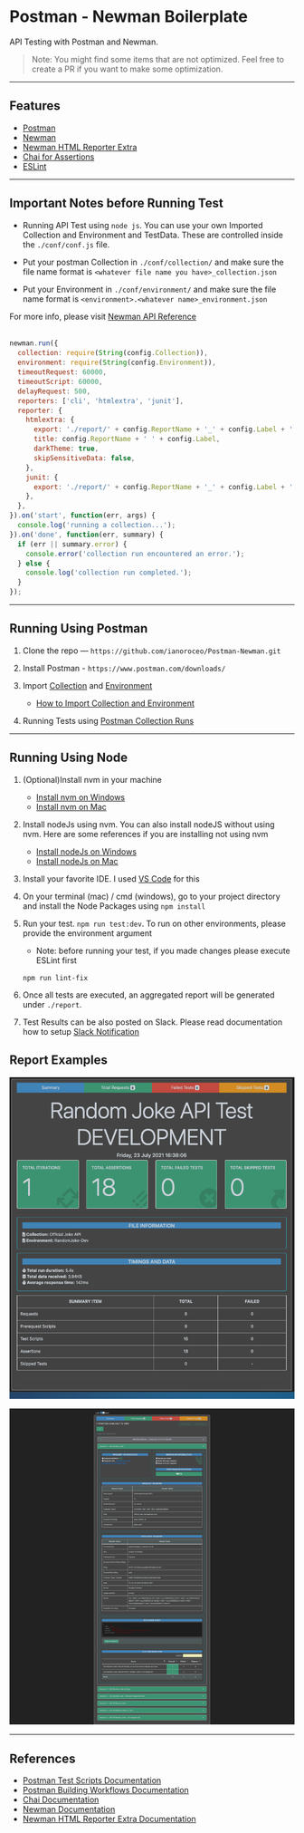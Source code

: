 # Postman - Newman Boilerplate
API Testing with Postman and Newman.

> Note: You might find some items that are not optimized. Feel free to create a PR if you want to make some optimization.

---

## Features

- [Postman](https://www.postman.com/)
- [Newman](https://www.npmjs.com/package/newman)
- [Newman HTML Reporter Extra](https://www.npmjs.com/package/newman-reporter-htmlextra)
- [Chai for Assertions](https://www.chaijs.com/)
- [ESLint](https://eslint.org/)

---

## Important Notes before Running Test

- Running API Test using `node js`. You can use your own Imported Collection and Environment and TestData. These are controlled inside the `./conf/conf.js` file.

- Put your postman Collection in `./conf/collection/` and make sure the file name format is `<whatever file name you have>_collection.json`

- Put your Environment in `./conf/environment/` and make sure the file name format is `<environment>.<whatever name>_environment.json`

For more info, please visit [Newman API Reference](https://www.npmjs.com/package/newman#api-reference)

```javascript

newman.run({
  collection: require(String(config.Collection)),
  environment: require(String(config.Environment)),
  timeoutRequest: 60000,
  timeoutScript: 60000,
  delayRequest: 500,
  reporters: ['cli', 'htmlextra', 'junit'],
  reporter: {
    htmlextra: {
      export: './report/' + config.ReportName + '_' + config.Label + '.html',
      title: config.ReportName + ' ' + config.Label,
      darkTheme: true,
      skipSensitiveData: false,
    },
    junit: {
      export: './report/' + config.ReportName + '_' + config.Label + '.xml',
    },
  },
}).on('start', function(err, args) {
  console.log('running a collection...');
}).on('done', function(err, summary) {
  if (err || summary.error) {
    console.error('collection run encountered an error.');
  } else {
    console.log('collection run completed.');
  }
});

```

---

## Running Using Postman

1. Clone the repo — `https://github.com/ianoroceo/Postman-Newman.git`

2. Install Postman - `https://www.postman.com/downloads/`

3. Import [Collection](./conf/collection/) and [Environment](./conf/environment/)

    - [How to Import Collection and Environment](https://learning.postman.com/docs/postman/collections/importing-and-exporting-data/)

4. Running Tests using [Postman Collection Runs](https://learning.postman.com/docs/postman/collection-runs/intro-to-collection-runs/)
---

## Running Using Node

1. (Optional)Install nvm in your machine

    - [Install nvm on Windows](https://codeburst.io/nvm-for-windows-how-to-install-and-use-13b7a4209791)
    - [Install nvm on Mac](https://nodesource.com/blog/installing-node-js-tutorial-using-nvm-on-mac-os-x-and-ubuntu/)

2. Install nodeJs using nvm. You can also install nodeJS without using nvm. Here are some references if you are installing not using nvm

    - [Install nodeJs on Windows](https://phoenixnap.com/kb/install-node-js-npm-on-windows)
    - [Install nodeJs on Mac](https://www.webucator.com/how-to/how-install-nodejs-on-mac.cfm)


3. Install your favorite IDE. I used [VS Code](https://code.visualstudio.com/download) for this

4. On your terminal (mac) / cmd (windows), go to your project directory and install the Node Packages using `npm install`

5. Run your test. `npm run test:dev`. To run on other environments, please provide the environment argument
    - Note: before running your test, if you made changes please execute ESLint first

    ```console
    npm run lint-fix
    ```

6. Once all tests are executed, an aggregated report will be generated under `./report`.

7. Test Results can be also posted on Slack. Please read documentation how to setup [Slack Notification](./docs/SlackApp.md) 
## Report Examples

![Dashboard Report](./docs/Newman_Summary_Report.png)

![Test Run Report](./docs/Newman_Test_Report.png)

---

## References

- [Postman Test Scripts Documentation](https://learning.postman.com/docs/postman/scripts/test-scripts/)
- [Postman Building Workflows Documentation](https://learning.postman.com/docs/postman/collection-runs/building-workflows/)
- [Chai Documentation](https://www.chaijs.com/)
- [Newman Documentation](https://www.npmjs.com/package/newman)
- [Newman HTML Reporter Extra Documentation](https://www.npmjs.com/package/newman-reporter-htmlextra)
